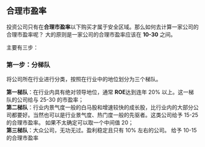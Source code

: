 ##  合理市盈率  

 投资公司只有在**合理市盈率**以下购买才属于安全区域。那么如何去计算一家公司的合理市盈率呢？ 大的原则是一家公司的合理市盈率应该在 **10-30** 之间。   

主要有三步：  

###  第一步：分梯队  

将公司所在行业进行分类，按照在行业中的地位划分为三个梯队。  

**第一梯队**：在行业内具有绝对领导地位，通常 **ROE**达到连年  20% 以上。这一梯队的公司给与 25-30 的市盈率；  
**第二梯队**：行业内景气度一般的白马股和增速较快的成长股，比行业内的大部分公司都要好。当然也可以是行业景气度、热门度一般的先驱者。这类公司给予 15-25  的合理市盈率。  如果不太确定可以取一个中间值 20；  
**第三梯队**：大众公司，无功无过。盈利稳定且只有 10% 左右的公司。  给予 10-15  的合理市盈率

